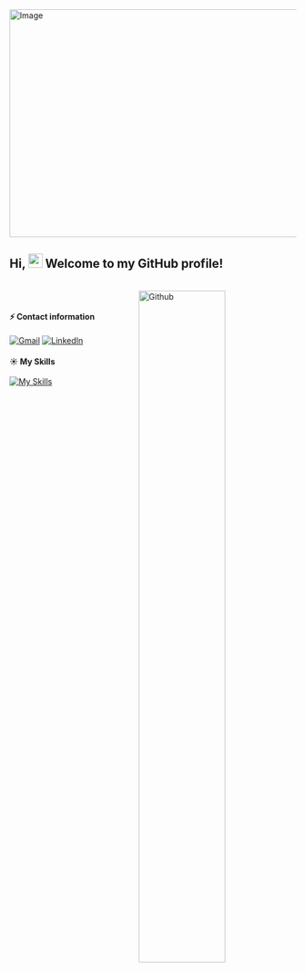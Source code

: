  
<div style="display: flex; justify-content: center;">
  <img src="https://github.com/WilliamLele/WilliamLele/blob/main/An_illustration_of_a_future_programmer_with_bright_blue_eyes_in_the_style_of_abstract_expressionism__2835892619 (1).png" alt="Image" style="height: 400px; width: 800px;">
</div>

## Hi, <img src="https://media.giphy.com/media/hvRJCLFzcasrR4ia7z/giphy.gif" width="25"> Welcome to my GitHub profile! 
<br>

<img width="55%" align="right" alt="Github" src="https://raw.githubusercontent.com/onimur/.github/master/.resources/git-header.svg" />
  
<br> 

#### :zap: Contact information
[![Gmail](https://img.shields.io/badge/Gmail-D14836?style=for-the-badge&logo=gmail&logoColor=white)](mailto:lewangjobs@gmail.com)
[![LinkedIn](https://img.shields.io/badge/LinkedIn-0077B5?style=for-the-badge&logo=linkedin&logoColor=white)](https://www.linkedin.com/in/lewangjobs/)     



#### :sunny: My Skills
[![My Skills](https://skills.thijs.gg/icons?i=java,c,py,html,css,r,&theme=light)](https://skills.thijs.gg)

<!---
![](https://github-readme-stats.vercel.app/api?username=WilliamLele&show_icons=true&theme=transparent)


![Top Langs](https://github-readme-stats.vercel.app/api/top-langs/?username=WilliamLele&layout=compact&theme=tokyonight)
--->


<!---
WilliamLele/WilliamLele is a ✨ special ✨ repository because its `README.md` (this file) appears on your GitHub profile.
You can click the Preview link to take a look at your changes.
--->
